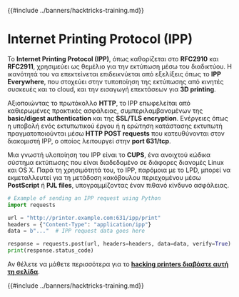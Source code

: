 {{#include ../banners/hacktricks-training.md}}

# Internet Printing Protocol \(IPP\)

Το **Internet Printing Protocol (IPP)**, όπως καθορίζεται στο **RFC2910** και **RFC2911**, χρησιμεύει ως θεμέλιο για την εκτύπωση μέσω του διαδικτύου. Η ικανότητά του να επεκτείνεται επιδεικνύεται από εξελίξεις όπως το **IPP Everywhere**, που στοχεύει στην τυποποίηση της εκτύπωσης από κινητές συσκευές και το cloud, και την εισαγωγή επεκτάσεων για **3D printing**.

Αξιοποιώντας το πρωτόκολλο **HTTP**, το IPP επωφελείται από καθιερωμένες πρακτικές ασφάλειας, συμπεριλαμβανομένων της **basic/digest authentication** και της **SSL/TLS encryption**. Ενέργειες όπως η υποβολή ενός εκτυπωτικού έργου ή η ερώτηση κατάστασης εκτυπωτή πραγματοποιούνται μέσω **HTTP POST requests** που κατευθύνονται στον διακομιστή IPP, ο οποίος λειτουργεί στην **port 631/tcp**.

Μια γνωστή υλοποίηση του IPP είναι το **CUPS**, ένα ανοιχτού κώδικα σύστημα εκτύπωσης που είναι διαδεδομένο σε διάφορες διανομές Linux και OS X. Παρά τη χρησιμότητά του, το IPP, παρόμοια με το LPD, μπορεί να εκμεταλλευτεί για τη μετάδοση κακόβουλου περιεχομένου μέσω **PostScript** ή **PJL files**, υπογραμμίζοντας έναν πιθανό κίνδυνο ασφάλειας.
```python
# Example of sending an IPP request using Python
import requests

url = "http://printer.example.com:631/ipp/print"
headers = {"Content-Type": "application/ipp"}
data = b"..."  # IPP request data goes here

response = requests.post(url, headers=headers, data=data, verify=True)
print(response.status_code)
```
Αν θέλετε να μάθετε περισσότερα για το [**hacking printers διαβάστε αυτή τη σελίδα**](http://hacking-printers.net/wiki/index.php/Main_Page).

{{#include ../banners/hacktricks-training.md}}
